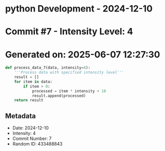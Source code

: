 ﻿# python Development - 2024-12-10
# Commit #7 - Intensity Level: 4
# Generated on: 2025-06-07 12:27:30
```python
def process_data_7(data, intensity=4):
    '''Process data with specified intensity level'''
    result = []
    for item in data:
        if item > 0:
            processed = item * intensity + 10
            result.append(processed)
    return result
```
## Metadata
- Date: 2024-12-10
- Intensity: 4
- Commit Number: 7
- Random ID: 433488843
